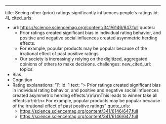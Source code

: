 ---
title: Seeing other (prior) ratings significantly influences people's ratings
id: 4L
cited_urls:
- url: https://science.sciencemag.org/content/341/6146/647.full
  quotes:
  - Prior ratings created significant bias in individual rating behavior, and positive
    and negative social influences created asymmetric herding effects.
  - For example, popular products may be popular because of the irrational effect
    of past positive ratings
  - Our society is increasingly relying on the digitized, aggregated opinions of others
    to make decisions.
  challenges: 
new_cited_url: 
topics:
- Bias
- Cognition
- Rating
explanations:
  '1':
    id: 1
    text: "> Prior ratings created significant bias in individual rating behavior,
      and positive and negative social influences created asymmetric herding effects.\r\n\r\nThis
      leads to winner take all effects:\r\n\r\n> For example, popular products may
      be popular because of the irrational effect of past positive ratings"
    quote_urls:
    - https://science.sciencemag.org/content/341/6146/647.full
    - https://science.sciencemag.org/content/341/6146/647.full
